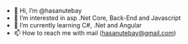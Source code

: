 - 👋 Hi, I’m @hasanutebay
- 👀 I’m interested in asp .Net Core, Back-End and Javascript
- 🌱 I’m currently learning C#, .Net and Angular
- 📫 How to reach me with mail (hasanutebay@gmail.com)

<!---
hasanutebay/hasanutebay is a ✨ special ✨ repository because its `README.md` (this file) appears on your GitHub profile.
You can click the Preview link to take a look at your changes.
--->
